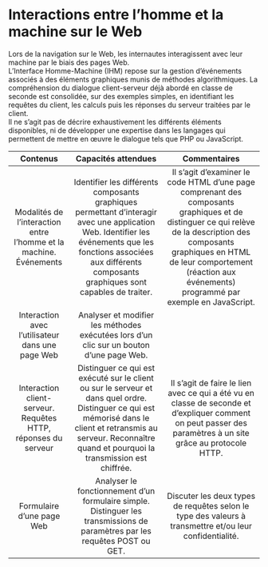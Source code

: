 # Interactions entre l’homme et la machine sur le Web
Lors de la navigation sur le Web, les internautes interagissent avec leur machine par le biais des pages
Web.  
L’Interface Homme-Machine (IHM) repose sur la gestion d’événements associés à des éléments
graphiques munis de méthodes algorithmiques.
La compréhension du dialogue client-serveur déjà abordé en classe de seconde est consolidée, sur des
exemples simples, en identifiant les requêtes du client, les calculs puis les réponses du serveur traitées
par le client.  
Il ne s’agit pas de décrire exhaustivement les différents éléments disponibles, ni de développer une
expertise dans les langages qui permettent de mettre en œuvre le dialogue tels que PHP ou JavaScript.

|                                 Contenus                                 |                                                                                                              Capacités attendues                                                                                                              |                                                                                                                           Commentaires                                                                                                                          |
|:------------------------------------------------------------------------:|:---------------------------------------------------------------------------------------------------------------------------------------------------------------------------------------------------------------------------------------------:|:---------------------------------------------------------------------------------------------------------------------------------------------------------------------------------------------------------------------------------------------------------------:|
| Modalités de l’interaction entre l’homme et la machine. Événements | Identifier les différents composants graphiques permettant d’interagir avec une application Web. Identifier les événements que les fonctions associées aux différents composants graphiques sont capables de traiter. | Il s’agit d’examiner le code HTML d’une page comprenant des composants graphiques et de distinguer ce qui relève de la description des composants graphiques en HTML de leur comportement (réaction aux événements) programmé par exemple en JavaScript. |
| Interaction avec l’utilisateur dans une page Web | Analyser et modifier les méthodes exécutées lors d’un clic sur un bouton d’une page Web. |  |
| Interaction client-serveur. Requêtes HTTP, réponses du serveur | Distinguer ce qui est exécuté sur le client ou sur le serveur et dans quel ordre. Distinguer ce qui est mémorisé dans le client et retransmis au serveur. Reconnaître quand et pourquoi la transmission est chiffrée. | Il s’agit de faire le lien avec ce qui a été vu en classe de seconde et d’expliquer comment on peut passer des paramètres à un site grâce au protocole HTTP. |
| Formulaire d’une page Web | Analyser le fonctionnement d’un formulaire simple. Distinguer les transmissions de paramètres par les requêtes POST ou GET. | Discuter les deux types de requêtes selon le type des valeurs à transmettre et/ou leur confidentialité. |